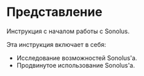 # Представление

Инструкция с началом работы с Sonolus.

Эта инструкция включает в себя:

- Исследование возможностей Sonolus'а.
- Продвинутое использование Sonolus'а.
